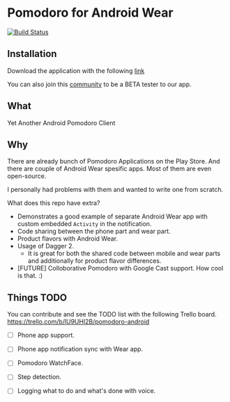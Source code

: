 Pomodoro for Android Wear
=========================

[![Build Status](https://travis-ci.org/vngrs/PomoPomoAndroid.png?branch=develop)](https://travis-ci.org/vngrs/PomoPomoAndroid)

Installation
------------

Download the application with the following [link](https://play.google.com/store/apps/details?id=com.vngrs.android.pomodoro)

You can also join this [community](https://plus.google.com/communities/118326136232651159420) to be a BETA tester to our app. 

What
----
Yet Another Android Pomodoro Client

Why
---
There are already bunch of Pomodoro Applications on the Play Store. And there are couple of Android Wear spesific apps. Most of them are even open-source. 

I personally had problems with them and wanted to write one from scratch.

What does this repo have extra?
- Demonstrates a good example of separate Android Wear app with custom embedded `Activity` in the notification.
- Code sharing between the phone part and wear part. 
- Product flavors with Android Wear. 
- Usage of Dagger 2. 
  - It is great for both the shared code between mobile and wear parts and additionally for product flavor differences. 
- [FUTURE] Colloborative Pomodoro with Google Cast support. How cool is that. :)

Things TODO
-----------
You can contribute and see the TODO list with the following Trello board.
https://trello.com/b/lU9UHl2B/pomodoro-android

* [ ] Phone app support.
* [ ] Phone app notification sync with Wear app.
* [ ] Pomodoro WatchFace.
* [ ] Step detection.
* [ ] Logging what to do and what's done with voice.


